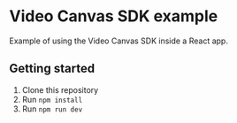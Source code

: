 # Video Canvas SDK example

Example of using the Video Canvas SDK inside a React app.

## Getting started

1. Clone this repository
2. Run `npm install`
3. Run `npm run dev`
